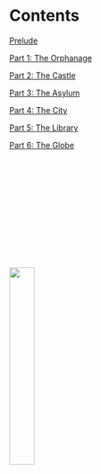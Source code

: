 
<div class="centered-text">
<h1>Contents</h1>
</div>

<div class="centered-div">
    <div>
        <p><a href="3_prelude.xhtml">Prelude</a></p>
        <p><a href="4_part-1.xhtml">Part 1: The Orphanage</a></p>
        <p><a href="5_part-2.xhtml">Part 2: The Castle</a></p>
        <p><a href="6_part-3.xhtml">Part 3: The Asylum</a></p>
        <p><a href="7_part-4.xhtml">Part 4: The City</a></p>
        <p><a href="8_part-5.xhtml">Part 5: The Library</a></p>
        <p><a href="9_part-6.xhtml">Part 6: The Globe</a></p>
    </div>
</div>

<div style="height: 5%"></div>

<img class="centered-image" style="width: 30%;" src="file://src/assets/images/fairytale/raven.png" alt=""/>

<div class="page-break"></div>

<img class="centered-image" src="file://src/assets/images/fairytale/castle.png" alt=""/>

